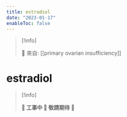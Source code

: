 ```yaml
---
title: estradiol
date: "2023-01-17"
enableToc: false
---
```


> [!info]
>
> 🌱 來自: [[primary ovarian insufficiency]]

# estradiol

> [!info]
>
> **👷 工事中 🌱 敬請期待 🚧**


